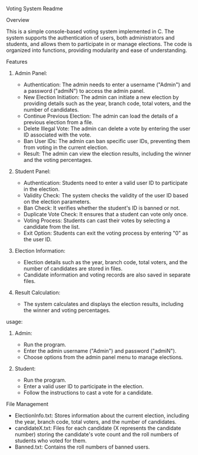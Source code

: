 Voting System Readme

Overview

This is a simple console-based voting system implemented in C. The system supports the authentication of users, both administrators and students, and allows them to participate in or manage elections. The code is organized into functions, providing modularity and ease of understanding.

Features

1. Admin Panel:
   - Authentication: The admin needs to enter a username ("Admin") and a password ("admiN") to access the admin panel.
   - New Election Initiation: The admin can initiate a new election by providing details such as the year, branch code, total voters, and the number of candidates.
   - Continue Previous Election: The admin can load the details of a previous election from a file.
   - Delete Illegal Vote: The admin can delete a vote by entering the user ID associated with the vote.
   - Ban User IDs: The admin can ban specific user IDs, preventing them from voting in the current election.
   - Result: The admin can view the election results, including the winner and the voting percentages.

2. Student Panel:
   - Authentication: Students need to enter a valid user ID to participate in the election.
   - Validity Check: The system checks the validity of the user ID based on the election parameters.
   - Ban Check: It verifies whether the student's ID is banned or not.
   - Duplicate Vote Check: It ensures that a student can vote only once.
   - Voting Process: Students can cast their votes by selecting a candidate from the list.
   - Exit Option: Students can exit the voting process by entering "0" as the user ID.

3. Election Information:
   - Election details such as the year, branch code, total voters, and the number of candidates are stored in files.
   - Candidate information and voting records are also saved in separate files.

4. Result Calculation:
   - The system calculates and displays the election results, including the winner and voting percentages.

usage:

1. Admin:
   - Run the program.
   - Enter the admin username ("Admin") and password ("admiN").
   - Choose options from the admin panel menu to manage elections.

2. Student:
   - Run the program.
   - Enter a valid user ID to participate in the election.
   - Follow the instructions to cast a vote for a candidate.

File Management

- ElectionInfo.txt: Stores information about the current election, including the year, branch code, total voters, and the number of candidates.
- candidateX.txt: Files for each candidate (X represents the candidate number) storing the candidate's vote count and the roll numbers of students who voted for them.
- Banned.txt: Contains the roll numbers of banned users.
